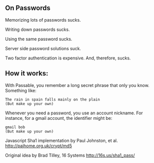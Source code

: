 ## On Passwords

Memorizing lots of passwords sucks.

Writing down passwords sucks.

Using the same password sucks.

Server side password solutions suck.

Two factor authentication is expensive.
And, therefore, sucks.

## How it works:

With Passable, you remember a long secret phrase that only you know. Something like:

```
The rain in spain falls mainly on the plain
(But make up your own)
```

Whenever you need a password, you use an account nickname. For instance, for a gmail account, the identifier might be:

```
gmail bob
(But make up your own)
```

Javascript Sha1 implementation by Paul Johnston, et al. http://pajhome.org.uk/crypt/md5

Original idea by Brad Tilley, 16 Systems http://16s.us/sha1_pass/
